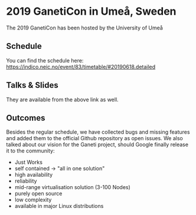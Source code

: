 # 2019 GanetiCon in Umeå, Sweden

The 2019 GanetiCon has been hosted by the University of Umeå

## Schedule

You can find the schedule here: https://indico.neic.no/event/83/timetable/#20190618.detailed

## Talks & Slides

They are available from the above link as well.

## Outcomes

Besides the regular schedule, we have collected bugs and missing features and added them to the official Github repository as open issues. We also talked about our vision for the Ganeti project, should Google finally release it to the community:

- Just Works
- self contained -> "all in one solution"
- high availability
- reliability
- mid-range virtualisation solution (3-100 Nodes)
- purely open source
- low complexity
- available in major Linux distributions
